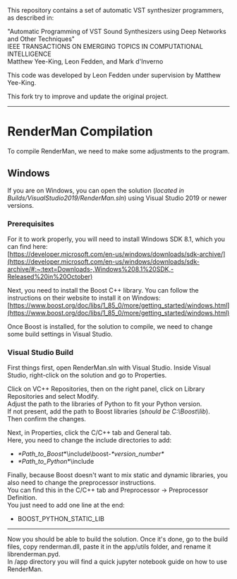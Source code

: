 This repository contains a set of automatic VST synthesizer programmers, as described in:

"Automatic Programming of VST Sound Synthesizers using Deep Networks and Other Techniques"  
IEEE TRANSACTIONS ON EMERGING TOPICS IN COMPUTATIONAL INTELLIGENCE  
Matthew Yee-King, Leon Fedden, and Mark d'Inverno

This code was developed by Leon Fedden under supervision by Matthew Yee-King.

This fork try to improve and update the original project.  



---
# RenderMan Compilation

To compile RenderMan, we need to make some adjustments to the program.

## Windows

If you are on Windows, you can open the solution (*located in Builds/VisualStudio2019/RenderMan.sln*) using Visual Studio 2019 or newer versions.

### Prerequisites

For it to work properly, you will need to install Windows SDK 8.1, which you can find here:  
[https://developer.microsoft.com/en-us/windows/downloads/sdk-archive/](https://developer.microsoft.com/en-us/windows/downloads/sdk-archive/#:~:text=Downloads-,Windows%208.1%20SDK,-Released%20in%20October)

Next, you need to install the Boost C++ library. You can follow the instructions on their website to install it on Windows:  
[https://www.boost.org/doc/libs/1_85_0/more/getting_started/windows.html](https://www.boost.org/doc/libs/1_85_0/more/getting_started/windows.html)

Once Boost is installed, for the solution to compile, we need to change some build settings in Visual Studio.

### Visual Studio Build

First things first, open RenderMan.sln with Visual Studio. Inside Visual Studio, right-click on the solution and go to Properties.

Click on VC++ Repositories, then on the right panel, click on Library Repositories and select Modify.  
Adjust the path to the libraries of Python to fit your Python version.  
If not present, add the path to Boost libraries (*should be C:\Boost\lib*).  
Then confirm the changes.

Next, in Properties, click the C/C++ tab and General tab.  
Here, you need to change the include directories to add:  
- *\*Path_to_Boost*\*\include\boost-*\*version_number\**
- *\*Path_to_Python*\*\include  

Finally, because Boost doesn't want to mix static and dynamic libraries, you also need to change the preprocessor instructions.  
You can find this in the C/C++ tab and Preprocessor -> Preprocessor Definition.  
You just need to add one line at the end:  
- BOOST_PYTHON_STATIC_LIB

---

Now you should be able to build the solution. Once it's done, go to the build files, copy renderman.dll, paste it in the app/utils folder, and rename it librenderman.pyd.  
In /app directory you will find a quick jupyter notebook guide on how to use RenderMan.